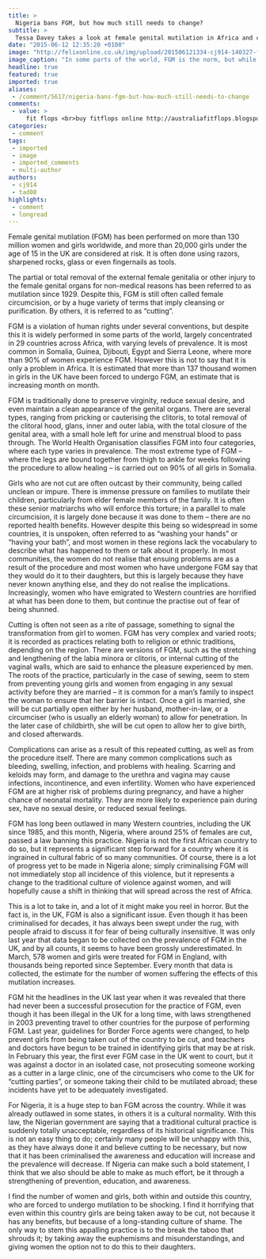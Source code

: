 ```yaml
---
title: >
  Nigeria bans FGM, but how much still needs to change?
subtitle: >
  Tessa Davey takes a look at female genital mutilation in Africa and closer to home
date: "2015-06-12 12:35:20 +0100"
image: "http://felixonline.co.uk/img/upload/201506121334-cj914-140327-fgm-somalia_8848dfa4754b4ff1bec6ead22b1b2e8c.jpg"
image_caption: "In some parts of the world, FGM is the norm, but while it is seen as so horrific in the UK, it is rarely mentioned."
headline: true
featured: true
imported: true
aliases:
 - /comment/5617/nigeria-bans-fgm-but-how-much-still-needs-to-change
comments:
 - value: >
     fit flops <br>buy fitflops online http://australiafitflops.blogspot.com/,birkenstock shoes <br>birkenstock shops http://birkenstockaustralia.rochecap.org/,christian louboutin slingbacks <br>cheap christian louboutin shoes canada http://canadachristianlouboutinoutlet.blogspot.com/,christian louboutin red bottoms <br>christian louboutin online store http://canadachristianlouboutin.blogspot.com/,I enjoy checking your web sites. Thanks for your time! <br>NHL 17 http://khleothomas.com/profiles/blogs/buying-pet-medications-online-fifa-17-points,Many thanks, this website is extremely practical <br>nhl 17 coins http://www.kcancer.com/content/nba-2k17-vc-sound-gives-levels-are-serious,Before there was the Swoosh, before there was NIKE, there were two visionary men who pioneered a revolution in athletic footwear that redefined the industry. In 1964 Bill Bowerman and Phil Knight combined their passion for athletic performance and innovation to create a company focused on furthering the performance of every athlete. Their mission is “To
categories:
 - comment
tags:
 - imported
 - image
 - imported_comments
 - multi-author
authors:
 - cj914
 - tad08
highlights:
 - comment
 - longread
---
```


Female genital mutilation (FGM) has been performed on more than 130 million women and girls worldwide, and more than 20,000 girls under the age of 15 in the UK are considered at risk. It is often done using razors, sharpened rocks, glass or even fingernails as tools.

The partial or total removal of the external female genitalia or other injury to the female genital organs for non-medical reasons has been referred to as mutilation since 1929. Despite this, FGM is still often called female circumcision, or by a huge variety of terms that imply cleansing or purification. By others, it is referred to as “cutting”.

FGM is a violation of human rights under several conventions, but despite this it is widely performed in some parts of the world, largely concentrated in 29 countries across Africa, with varying levels of prevalence. It is most common in Somalia, Guinea, Djibouti, Egypt and Sierra Leone, where more than 90% of women experience FGM. However this is not to say that it is only a problem in Africa. It is estimated that more than 137 thousand women in girls in the UK have been forced to undergo FGM, an estimate that is increasing month on month.

FGM is traditionally done to preserve virginity, reduce sexual desire, and even maintain a clean appearance of the genital organs. There are several types, ranging from pricking or cauterising the clitoris, to total removal of the clitoral hood, glans, inner and outer labia, with the total closure of the genital area, with a small hole left for urine and menstrual blood to pass through. The World Health Organisation classifies FGM into four categories, where each type varies in prevalence. The most extreme type of FGM ­– where the legs are bound together from thigh to ankle for weeks following the procedure to allow healing – is carried out on 90% of all girls in Somalia.

Girls who are not cut are often outcast by their community, being called unclean or impure. There is immense pressure on families to mutilate their children, particularly from elder female members of the family. It is often these senior matriarchs who will enforce this torture; in a parallel to male circumcision, it is largely done because it was done to them – there are no reported health benefits. However despite this being so widespread in some countries, it is unspoken, often referred to as “washing your hands” or “having your bath”, and most women in these regions lack the vocabulary to describe what has happened to them or talk about it properly. In most communities, the women do not realise that ensuing problems are as a result of the procedure and most women who have undergone FGM say that they would do it to their daughters, but this is largely because they have never known anything else, and they do not realise the implications. Increasingly, women who have emigrated to Western countries are horrified at what has been done to them, but continue the practise out of fear of being shunned.

Cutting is often not seen as a rite of passage, something to signal the transformation from girl to women. FGM has very complex and varied roots; it is recorded as practices relating both to religion or ethnic traditions, depending on the region. There are versions of FGM, such as the stretching and lengthening of the labia minora or clitoris, or internal cutting of the vaginal walls, which are said to enhance the pleasure experienced by men. The roots of the practice, particularly in the case of sewing, seem to stem from preventing young girls and women from engaging in any sexual activity before they are married – it is common for a man’s family to inspect the woman to ensure that her barrier is intact. Once a girl is married, she will be cut partially open either by her husband, mother-in-law, or a circumciser (who is usually an elderly woman) to allow for penetration. In the later case of childbirth, she will be cut open to allow her to give birth, and closed afterwards.

Complications can arise as a result of this repeated cutting, as well as from the procedure itself. There are many common complications such as bleeding, swelling, infection, and problems with healing. Scarring and keloids may form, and damage to the urethra and vagina may cause infections, incontinence, and even infertility. Women who have experienced FGM are at higher risk of problems during pregnancy, and have a higher chance of neonatal mortality. They are more likely to experience pain during sex, have no sexual desire, or reduced sexual feelings.

FGM has long been outlawed in many Western countries, including the UK since 1985, and this month, Nigeria, where around 25% of females are cut, passed a law banning this practice. Nigeria is not the first African country to do so, but it represents a significant step forward for a country where it is ingrained in cultural fabric of so many communities. Of course, there is a lot of progress yet to be made in Nigeria alone; simply criminalising FGM will not immediately stop all incidence of this violence, but it represents a change to the traditional culture of violence against women, and will hopefully cause a shift in thinking that will spread across the rest of Africa.

This is a lot to take in, and a lot of it might make you reel in horror. But the fact is, in the UK, FGM is also a significant issue. Even though it has been criminalised for decades, it has always been swept under the rug, with people afraid to discuss it for fear of being culturally insensitive. It was only last year that data began to be collected on the prevalence of FGM in the UK, and by all counts, it seems to have been grossly underestimated. In March, 578 women and girls were treated for FGM in England, with thousands being reported since September. Every month that data is collected, the estimate for the number of women suffering the effects of this mutilation increases.

FGM hit the headlines in the UK last year when it was revealed that there had never been a successful prosecution for the practice of FGM, even though it has been illegal in the UK for a long time, with laws strengthened in 2003 preventing travel to other countries for the purpose of performing FGM. Last year, guidelines for Border Force agents were changed, to help prevent girls from being taken out of the country to be cut, and teachers and doctors have begun to be trained in identifying girls that may be at risk. In February this year, the first ever FGM case in the UK went to court, but it was against a doctor in an isolated case, not prosecuting someone working as a cutter in a large clinic, one of the circumcisers who come to the UK for “cutting parties”, or someone taking their child to be mutilated abroad; these incidents have yet to be adequately investigated.

For Nigeria, it is a huge step to ban FGM across the country. While it was already outlawed in some states, in others it is a cultural normality. With this law, the Nigerian government are saying that a traditional cultural practice is suddenly totally unacceptable, regardless of its historical significance. This is not an easy thing to do; certainly many people will be unhappy with this, as they have always done it and believe cutting to be necessary, but now that it has been criminalised the awareness and education will increase and the prevalence will decrease. If Nigeria can make such a bold statement, I think that we also should be able to make as much effort, be it through a strengthening of prevention, education, and awareness.

I find the number of women and girls, both within and outside this country, who are forced to undergo mutilation to be shocking. I find it horrifying that even within this country girls are being taken away to be cut, not because it has any benefits, but because of a long-standing culture of shame. The only way to stem this appalling practice is to the break the taboo that shrouds it; by taking away the euphemisms and misunderstandings, and giving women the option not to do this to their daughters.
